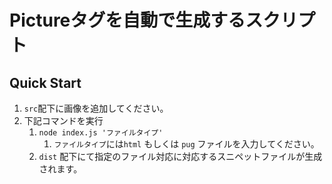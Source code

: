 # Pictureタグを自動で生成するスクリプト

## Quick Start
1. `src`配下に画像を追加してください。
2. 下記コマンドを実行
   1. `node index.js 'ファイルタイプ'`
      1. `ファイルタイプ`には`html` もしくは `pug` ファイルを入力してください。
   2.  `dist` 配下にて指定のファイル対応に対応するスニペットファイルが生成されます。